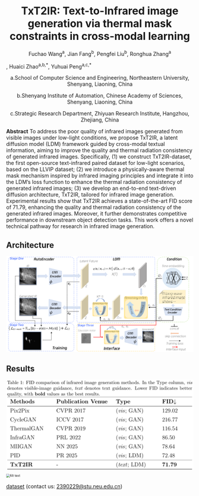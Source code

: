 # <h1 align = "center">TxT2IR: Text-to-Infrared image generation via thermal mask constraints in cross-modal learning</h1>

<p align = "center">Fuchao Wang<sup>a</sup>, Jian Fang<sup>b</sup>, Pengfei Liu<sup>b</sup>, Ronghua Zhang<sup>a</sup></p>, Huaici Zhao<sup>a,b,*</sup>, Yuhuai Peng<sup>a,c,*</sup>

<p align = "center">a.School of Computer Science and Engineering,  Northeastern University, Shenyang, Liaoning, China</p>
<p align = "center">b.Shenyang Institute of Automation, Chinese Academy of Sciences, Shenyang, Liaoning, China</p>
<p align = "center">c.Strategic Research Department, Zhiyuan Research Institute, Hangzhou, Zhejiang, China</p>

**Abstract** To address the poor quality of infrared images generated from visible images under low-light conditions, we propose TxT2IR, a latent diffusion model (LDM) framework guided by cross-modal textual information, aiming to improve the quality and thermal radiation consistency of generated infrared images. Specifically, (1) we construct TxT2IR-dataset, the first open-source text-infrared paired dataset for low-light scenarios, based on the LLVIP dataset; (2) we introduce a physically-aware thermal mask mechanism inspired by infrared imaging principles and integrate it into the LDM’s loss function to enhance the thermal radiation consistency of generated infrared images; (3) we develop an end-to-end text-driven diffusion architecture, TxT2IR, tailored for infrared image generation. Experimental results show that TxT2IR achieves a state-of-the-art FID score of 71.79, enhancing the quality and thermal radiation consistency of the generated infrared images. Moreover, it further demonstrates competitive performance in downstream object detection tasks. This work offers a novel technical pathway for research in infrared image generation.

<h2>Architecture</h2>

<img src="figs/TxToIROverview.png" alt="Alt text" title="Architecture" style="zoom: 80%;" />

<h2>Results</h2>

<img src="figs/tab1.png" alt="Alt text" title="DifferentModelMetric" style="zoom: 60%;" />
<img src="figs/genIRImgsv3.png" alt="Alt text" title="DifferentModelMetric" style="zoom: 60%;" />

[dataset](https://drive.google.com/file/d/1K-CKfZ5dB8IaO-XdZtBCsXdd5ZEv-8eE/view?usp=drive_link)
(contact us: 2390229@stu.neu.edu.cn)
